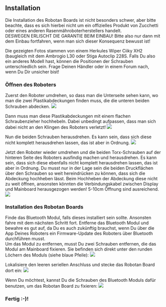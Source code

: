 <H2>Installation</H2>
Die Installation des Robotan Boards ist nicht besonders schwer, aber bitte beachte, dass es sich hierbei nicht um ein offizielles Produkt von Zucchetti oder eines anderen Rasenmähroboterherstellers handelt.<BR>
DESWEGEN ERLISCHT DIE GARANTIE BEIM EINBAU! Bitte also nur dann mit dem Einbau fortfahren, wenn man sich dieser Konsequenz bewusst ist!

Die gezeigten Fotos stammen von einem Herkules Wiper Ciiky XH2 (baugleich mit dem Ambrogio L30 oder Stiga Autoclip 228S. 
Falls Du also ein anderes Modell hast, können die Positionen der Schrauben unterschiedlich sein. Frage Deinen Händler oder in einem Forum nach, wenn Du Dir unsicher bist!

<H3>Öffnen des Roboters</H3>
Zuerst den Roboter umdrehen, so dass man die Unterseite sehen kann, wo man die
zwei Plastikabdeckungen finden muss, die die unteren beiden Schrauben abdecken.
<IMG SRC="img/1 - Locate bottom plastic covers.jpg">

Dann muss man diese Plastikabdeckungen mit einem flachen Schraubenzieher
hochhebeln. Dabei unbedingt aufpassen, dass man sich dabei nicht an den
Klingen des Roboters verletzt!
<IMG SRC="img/2 - Remove plastic covers.jpg">

Nun die beiden Schrauben herausdrehen. Es kann sein, dass sich diese nicht 
komplett herausdrehen lassen, das ist aber in Ordnung.
<IMG SRC="img/3 - Remove:loosen screws.jpg">

Jetzt den Roboter wieder umdrehen und die beiden Torx-Schrauben auf der hinteren
Seite des Roboters ausfindig machen und herausdrehen. Es kann sein, dass sich
diese ebenfalls nicht komplett herausdrehen lassen, das ist aber in Ordnung.
Du musst nur in der Lage sein die beiden Druckflächen über den Schrauben so weit
hereindrücken zu können, dass sich die Abdeckung hochheben lässt.
Beim Hochheben der Abdeckung diese nicht zu weit öffnen, ansonsten könnten
die Verbindungskabel zwischen Display und Mainboard herausgezogen werden! 5-10cm
Öffnung sind ausreichend.
<IMG SRC="img/4 - Remove Torx screws.jpg">

<H3>Installation des Robotan Boards</H3>

Finde das Bluetooth Modul, falls dieses installiert sein sollte. Ansonsten fahre
mit dem nächsten Schritt fort. Entferne das Bluetooth Modul und bewahre es gut
auf, da Du es auch zukünftig brauchst, wenn Du über die App Deines Roboters
ein Firmware-Update des Roboters über Bluetooth durchführen musst.  
Um das Modul zu entfernen, musst Du zwei Schrauben entfernen, die das Modul am 
Mainboard fixieren. Sie befinden sich direkt unter den runden Löchern des Moduls
(siehe blaue Pfeile):
<IMG SRC="img/5 - Locate Bluetooth module.jpg">

Lokalisiere den leeren seriellen Anschluss und stecke das Robotan Board dort ein:
<IMG SRC="img/6 - Locate serial port.jpg">

Wenn Du möchtest, kannst Du die Schrauben des Bluetooth Moduls dafür benutzen,
um das Robotan Board zu fixieren:
<IMG SRC="img/7 - Put Robotan board in serial port.jpg">

<H3>Fertig :-)!</H3>
